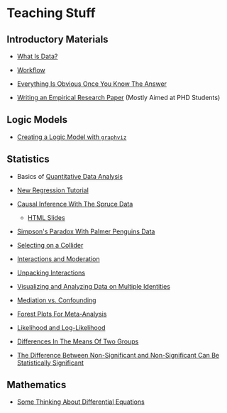 # Teaching Stuff

## Introductory Materials

* [What Is Data?](./what-is-data/what-is-data.html)

* [Workflow](./workflow/workflow.html)

* [Everything Is Obvious Once You Know The Answer](./everything-is-obvious/everything-is-obvious.html)

* [Writing an Empirical Research Paper](./empirical-paper/) (Mostly Aimed at PHD Students)

## Logic Models

* [Creating a Logic Model with `graphviz`](./logic-models/logic-models.html)

## Statistics

* Basics of [Quantitative Data Analysis](./quantitative-data-analysis/quantitative-data-analysis.html)

* [New Regression Tutorial](./new-regression-tutorial/index.html)

* [Causal Inference With The Spruce Data](./spruce/spruce.html) 
    + [HTML Slides](./spruce/spruce-slidy.html)

* [Simpson's Paradox With Palmer Penguins Data](./simpsons-paradox-palmer-penguins/simpsons-paradox-palmer-penguins.html)

* [Selecting on a Collider](./collider/collider.html)

* [Interactions and Moderation](./interactions/interactions.html)

* [Unpacking Interactions](./interactions-unpacking/interactions-unpacking.html)

* [Visualizing and Analyzing Data on Multiple Identities](./multiple-identities/multiple-identities.html)

* [Mediation vs. Confounding](https://github.com/agrogan1/teaching/tree/master/mediation)

* [Forest Plots For Meta-Analysis](./forest-plot/)

* [Likelihood and Log-Likelihood](./likelihood-and-log-likelihood/likelihood-and-log-likelihood.html)

* [Differences In The Means Of Two Groups](./differences-in-2-means/differences-in-2-means.html)

* [The Difference Between Non-Significant and Non-Significant Can Be Statistically Significant](https://github.com/agrogan1/teaching/tree/master/the-difference-between-ns-and-ns-can-be-significant)

## Mathematics

* [Some Thinking About Differential Equations](./differential-equations/differential-equations.html)




